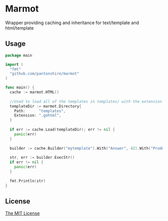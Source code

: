 # Marmot
Wrapper providing caching and inheritance for text/template and html/template

## Usage
```go
package main

import (
  "fmt"
  "github.com/pantonshire/marmot"
)

func main() {
  cache := marmot.HTML()
  
  //Used to load all of the templates in templates/ with the extension .gohtml
  templateDir := marmot.Directory{
    Path:      "templates",
    Extension: ".gohtml",
  }
  
  if err := cache.Load(templateDir); err != nil {
    panic(err)
  }
  
  builder := cache.Builder("mytemplate").With("Answer", 42).With("ProductName", "Sandwich")
  
  str, err := builder.ExecStr()
  if err != nil {
    panic(err)
  }
  
  fmt.Println(str)
}
```

## License
[The MIT License](./LICENSE)
